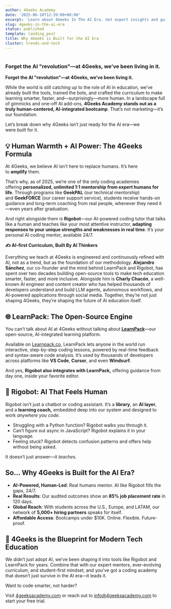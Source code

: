 ```yaml
---
author: 4Geeks Academy
date: '2025-06-10T12:39:00+00:00'
excerpt: 'Learn about 4Geeks In The AI Era. Get expert insights and guidance for your tech career.'
slug: 4geeks-in-the-ai-era
status: published
template: landing_post
title: Why 4Geeks is Built for the AI Era
cluster: trends-and-tech
---
```

# 

### **Forget the AI "revolution"—at 4Geeks, we’ve been living in it.**

**Forget the AI "revolution"—at 4Geeks, we’ve been living it.**

While the world is still catching up to the role of AI in education, we’ve already built the tools, trained the bots, and crafted the curriculum to make learning smarter, faster, and—surprisingly—more human. In a landscape full of gimmicks and one-off AI add-ons, **4Geeks Academy stands out as a truly human-centered, AI-integrated bootcamp**. That’s not marketing—it’s our foundation.

Let’s break down why 4Geeks isn’t just ready for the AI era—we were *built* for it.

## **💡 Human Warmth + AI Power: The 4Geeks Formula**

At 4Geeks, we believe AI isn’t here to replace humans. It’s here to **amplify** them.

That’s why, as of 2025, we’re one of the only coding academies offering **personalized, unlimited 1:1 mentorship from expert humans for life**. Through programs like **GeekPAL** (our technical mentorship) and **GeekFORCE** (our career support service), students receive hands-on guidance and long-term coaching from real people, whenever they need it—even years after graduation.

And right alongside them is **Rigobot**—our AI-powered coding tutor that talks like a human and teaches like your most attentive instructor, **adapting responses to your unique strengths and weaknesses in real time**. It’s your personal AI coding mentor, available 24/7.

**✍️ AI-first Curriculum, Built By AI Thinkers**

Everything we teach at 4Geeks is engineered and continuously refined with AI, not as a trend, but as the foundation of our methodology. **Alejandro Sánchez**, our co-founder and the mind behind LearnPack and Rigobot, has spent over two decades building open-source tools to make tech education smarter, faster, and more inclusive. Alongside him is **Charly Chacón**, a well-known AI engineer and content creator who has helped thousands of developers understand and build LLM agents, autonomous workflows, and AI-powered applications through social media. Together, they’re not just shaping 4Geeks, they’re shaping the future of AI education itself.

## **🌐 LearnPack: The Open-Source Engine**

You can’t talk about AI at 4Geeks without talking about [**LearnPack**](https://www.learnpack.co/)—our open-source, AI-integrated learning platform.

Available on [Learnpack.co](http://learnpack.co/), LearnPack lets anyone in the world run interactive, step-by-step coding lessons, powered by real-time feedback and syntax-aware code analysis. It’s used by thousands of developers across platforms like **VS Code**, **Cursor**, and even **Windsurf**.

And yes, **Rigobot also integrates with LearnPack,** offering guidance from day one, inside your favorite editor.

## **🤖 Rigobot: AI That Feels Human**

Rigobot isn’t just a chatbot or coding assistant. It’s a **library**, an **AI layer**, and a **learning coach,** embedded deep into our system and designed to work *anywhere you code*.

- Struggling with a Python function? Rigobot walks you through it.
- Can’t figure out async in JavaScript? Rigobot explains it in your language.
- Feeling stuck? Rigobot detects confusion patterns and offers help without being asked.

It doesn’t just answer—it *teaches*.

## **So… Why 4Geeks is Built for the AI Era?**

- **AI-Powered, Human-Led**: Real humans mentor. AI like Rigobot fills the gaps, 24/7.
- **Real Results**: Our audited outcomes show an **85% job placement rate** in 120 days.
- **Global Reach**: With students across the U.S., Europe, and LATAM, our network of **5,000+ hiring partners** speaks for itself.
- **Affordable Access**: Bootcamps under $10K. Online. Flexible. Future-proof.

## **🎯 4Geeks is the Blueprint for Modern Tech Education**

We didn’t just adopt AI, we’ve been shaping it into tools like Rigobot and LearnPack for years. Combine that with our expert mentors, ever-evolving curriculum, and student-first mindset, and you’ve got a coding academy that doesn’t just survive in the AI era—it leads it.

Want to code smarter, not harder?

Visit [4geeksacademy.com](https://4geeksacademy.com/) or reach out to info@4geeksacademy.com to start your free trial.

# 

> 
> 

##
